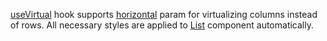[useVirtual](https://af-utils.vercel.app/virtual/reference/virtual-react.usevirtual.md) hook
supports [horizontal](https://af-utils.vercel.app/virtual/reference/virtual-core.virtualscrollerinitialparams.horizontal.md) param
for virtualizing columns instead of rows.
All necessary styles are applied to [List](https://af-utils.vercel.app/virtual/reference/virtual-react.list.md) component automatically.
